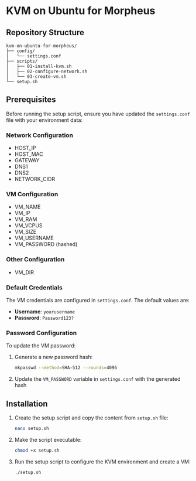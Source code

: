 # KVM on Ubuntu for Morpheus

## Repository Structure

```
kvm-on-ubuntu-for-morpheus/
├── config/
│   └── settings.conf
├── scripts/
│   ├── 01-install-kvm.sh
│   ├── 02-configure-network.sh
│   └── 03-create-vm.sh
└── setup.sh
```

## Prerequisites

Before running the setup script, ensure you have updated the `settings.conf` file with your environment data:

### Network Configuration

- HOST_IP
- HOST_MAC
- GATEWAY
- DNS1
- DNS2
- NETWORK_CIDR

### VM Configuration

- VM_NAME
- VM_IP
- VM_RAM
- VM_VCPUS
- VM_SIZE
- VM_USERNAME
- VM_PASSWORD (hashed)

### Other Configuration

- VM_DIR

### Default Credentials

The VM credentials are configured in `settings.conf`. The default values are:

- **Username**: `yourusername`
- **Password**: `Password123?`

### Password Configuration

To update the VM password:

1. Generate a new password hash:
   ```bash
   mkpasswd --method=SHA-512 --rounds=4096
   ```
2. Update the `VM_PASSWORD` variable in `settings.conf` with the generated hash

## Installation

1. Create the setup script and copy the content from `setup.sh` file:

   ```bash
   nano setup.sh
   ```
2. Make the script executable:

   ```bash
   chmod +x setup.sh
   ```
3. Run the setup script to configure the KVM environment and create a VM:

   ```bash
   ./setup.sh
   ```
